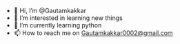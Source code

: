 - 👋 Hi, I’m @Gautamkakkar
- 👀 I’m interested in learning new things 
- 🌱 I’m currently learning python 
- 📫 How to reach me on Gautamkakkar0002@gmail.com 

<!---
Gautamkakkar/Gautamkakkar is a ✨ special ✨ repository because its `README.md` (this file) appears on your GitHub profile.
You can click the Preview link to take a look at your changes.
--->

